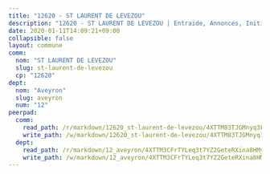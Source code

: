 ```yaml
---
title: "12620 - ST LAURENT DE LEVEZOU"
description: "12620 - ST LAURENT DE LEVEZOU | Entraide, Annonces, Initiatives"
date: 2020-01-11T14:09:21+09:00
collapsible: false
layout: commune
comm:
  nom: "ST LAURENT DE LEVEZOU"
  slug: st-laurent-de-levezou
  cp: "12620"
dept:
  nom: "Aveyron"
  slug: aveyron
  num: "12"
peerpad:
  comm:
    read_path: /r/markdown/12620_st-laurent-de-levezou/4XTTM83TJGMnyq3FJGWvWHFzdUPXMy26fsgihYkt9qmQd5Pjn
    write_path: /w/markdown/12620_st-laurent-de-levezou/4XTTM83TJGMnyq3FJGWvWHFzdUPXMy26fsgihYkt9qmQd5Pjn-K3TgUHwXfeVVnfATH6sVXvL4TeQmgehwGb1yZniyWLcR8fs9aLjWwDniRNDCPEm7byZkjN2E8ELfFCJrBM4izBYavQvpPYKUrcCfzpuFL7UdvrurLQUrkqEeJN9AkCs5L9K3eH5z
  dept:
    read_path: /r/markdown/12_aveyron/4XTTM3CFrTYLeq3t7YZ2GeteRXina8HMy585xLdATaEm28gJq
    write_path: /w/markdown/12_aveyron/4XTTM3CFrTYLeq3t7YZ2GeteRXina8HMy585xLdATaEm28gJq-K3TgUfu3tdsvnJNzfCjLcQBm4uQ83gag77qnaAo9pjUvbpQyfAVAxJdyULKffeJFVcGHHVraYZNVQhiGBeBUKBFLy2Vr8dapgU6tQCmoJQ6dgnoqRGmK9bSxqhW9VArfxRuTPcgV
---
```


